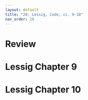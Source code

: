 ```yaml
---
layout: default
title: "20: Lessig, Code, cc. 9-10"
nav_order: 20
---
```


# Review

# Lessig Chapter 9

# Lessig Chapter 10







